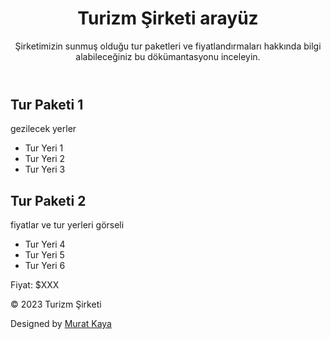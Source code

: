 <body>
    <header>
        <h1>Turizm Şirketi arayüz</h1>
        <p>Şirketimizin sunmuş olduğu tur paketleri ve fiyatlandırmaları hakkında bilgi alabileceğiniz bu dökümantasyonu inceleyin.</p>
    </header>
    <main>
        <section>
            <h2>Tur Paketi 1</h2>
            <p>gezilecek yerler</p>
            <ul>
                <li>Tur Yeri 1</li>
                <li>Tur Yeri 2</li>
                <li>Tur Yeri 3</li>
            </ul>    
        </section>
        <section>
            <h2>Tur Paketi 2</h2>
            <p>fiyatlar ve tur yerleri görseli</p>
            <ul>
                <li>Tur Yeri 4</li>
                <li>Tur Yeri 5</li>
                <li>Tur Yeri 6</li>
            </ul>
            <p>Fiyat: $XXX</p>
        </section>
    </main>
    <footer>
        <p>&copy; 2023 Turizm Şirketi</p>
        <p>Designed by <a href="#">Murat Kaya</a></p>
    </footer>
</body>
</html>
